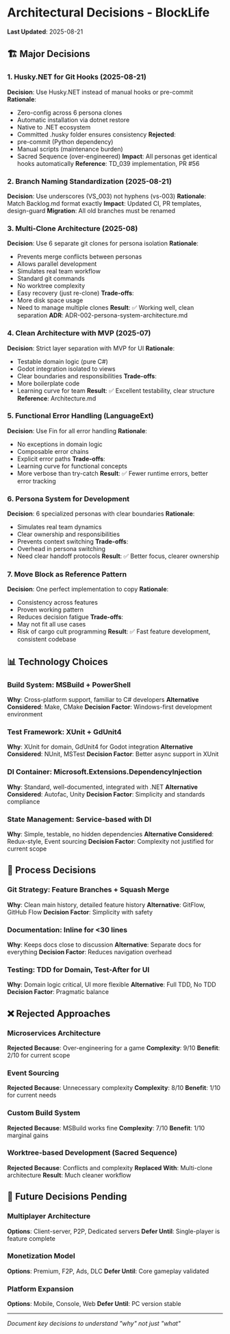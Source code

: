 # Architectural Decisions - BlockLife

**Last Updated**: 2025-08-21

## 🏗️ Major Decisions

### 1. Husky.NET for Git Hooks (2025-08-21)
**Decision**: Use Husky.NET instead of manual hooks or pre-commit
**Rationale**: 
- Zero-config across 6 persona clones
- Automatic installation via dotnet restore
- Native to .NET ecosystem
- Committed .husky folder ensures consistency
**Rejected**: 
- pre-commit (Python dependency)
- Manual scripts (maintenance burden)
- Sacred Sequence (over-engineered)
**Impact**: All personas get identical hooks automatically
**Reference**: TD_039 implementation, PR #56

### 2. Branch Naming Standardization (2025-08-21)
**Decision**: Use underscores (VS_003) not hyphens (vs-003)
**Rationale**: Match Backlog.md format exactly
**Impact**: Updated CI, PR templates, design-guard
**Migration**: All old branches must be renamed

### 3. Multi-Clone Architecture (2025-08)
**Decision**: Use 6 separate git clones for persona isolation
**Rationale**: 
- Prevents merge conflicts between personas
- Allows parallel development
- Simulates real team workflow
- Standard git commands
- No worktree complexity
- Easy recovery (just re-clone)
**Trade-offs**: 
- More disk space usage
- Need to manage multiple clones
**Result**: ✅ Working well, clean separation
**ADR**: ADR-002-persona-system-architecture.md

### 4. Clean Architecture with MVP (2025-07)
**Decision**: Strict layer separation with MVP for UI
**Rationale**:
- Testable domain logic (pure C#)
- Godot integration isolated to views
- Clear boundaries and responsibilities
**Trade-offs**:
- More boilerplate code
- Learning curve for team
**Result**: ✅ Excellent testability, clear structure
**Reference**: Architecture.md

### 5. Functional Error Handling (LanguageExt)
**Decision**: Use Fin<T> for all error handling
**Rationale**:
- No exceptions in domain logic
- Composable error chains
- Explicit error paths
**Trade-offs**:
- Learning curve for functional concepts
- More verbose than try-catch
**Result**: ✅ Fewer runtime errors, better error tracking

### 6. Persona System for Development
**Decision**: 6 specialized personas with clear boundaries
**Rationale**:
- Simulates real team dynamics
- Clear ownership and responsibilities
- Prevents context switching
**Trade-offs**:
- Overhead in persona switching
- Need clear handoff protocols
**Result**: ✅ Better focus, clearer ownership

### 7. Move Block as Reference Pattern
**Decision**: One perfect implementation to copy
**Rationale**:
- Consistency across features
- Proven working pattern
- Reduces decision fatigue
**Trade-offs**:
- May not fit all use cases
- Risk of cargo cult programming
**Result**: ✅ Fast feature development, consistent codebase

## 📊 Technology Choices

### Build System: MSBuild + PowerShell
**Why**: Cross-platform support, familiar to C# developers
**Alternative Considered**: Make, CMake
**Decision Factor**: Windows-first development environment

### Test Framework: XUnit + GdUnit4
**Why**: XUnit for domain, GdUnit4 for Godot integration
**Alternative Considered**: NUnit, MSTest
**Decision Factor**: Better async support in XUnit

### DI Container: Microsoft.Extensions.DependencyInjection
**Why**: Standard, well-documented, integrated with .NET
**Alternative Considered**: Autofac, Unity
**Decision Factor**: Simplicity and standards compliance

### State Management: Service-based with DI
**Why**: Simple, testable, no hidden dependencies
**Alternative Considered**: Redux-style, Event sourcing
**Decision Factor**: Complexity not justified for current scope

## 🔄 Process Decisions

### Git Strategy: Feature Branches + Squash Merge
**Why**: Clean main history, detailed feature history
**Alternative**: GitFlow, GitHub Flow
**Decision Factor**: Simplicity with safety

### Documentation: Inline for <30 lines
**Why**: Keeps docs close to discussion
**Alternative**: Separate docs for everything
**Decision Factor**: Reduces navigation overhead

### Testing: TDD for Domain, Test-After for UI
**Why**: Domain logic critical, UI more flexible
**Alternative**: Full TDD, No TDD
**Decision Factor**: Pragmatic balance

## ❌ Rejected Approaches

### Microservices Architecture
**Rejected Because**: Over-engineering for a game
**Complexity**: 9/10
**Benefit**: 2/10 for current scope

### Event Sourcing
**Rejected Because**: Unnecessary complexity
**Complexity**: 8/10
**Benefit**: 1/10 for current needs

### Custom Build System
**Rejected Because**: MSBuild works fine
**Complexity**: 7/10
**Benefit**: 1/10 marginal gains

### Worktree-based Development (Sacred Sequence)
**Rejected Because**: Conflicts and complexity
**Replaced With**: Multi-clone architecture
**Result**: Much cleaner workflow

## 🔮 Future Decisions Pending

### Multiplayer Architecture
**Options**: Client-server, P2P, Dedicated servers
**Defer Until**: Single-player is feature complete

### Monetization Model
**Options**: Premium, F2P, Ads, DLC
**Defer Until**: Core gameplay validated

### Platform Expansion
**Options**: Mobile, Console, Web
**Defer Until**: PC version stable

---
*Document key decisions to understand "why" not just "what"*